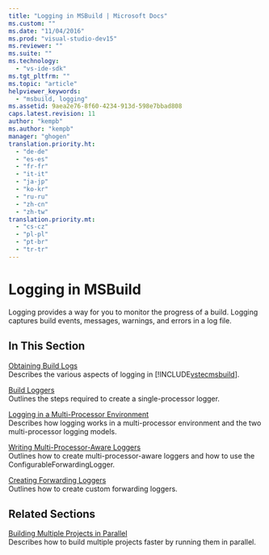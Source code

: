 ```yaml
---
title: "Logging in MSBuild | Microsoft Docs"
ms.custom: ""
ms.date: "11/04/2016"
ms.prod: "visual-studio-dev15"
ms.reviewer: ""
ms.suite: ""
ms.technology: 
  - "vs-ide-sdk"
ms.tgt_pltfrm: ""
ms.topic: "article"
helpviewer_keywords: 
  - "msbuild, logging"
ms.assetid: 9aea2e76-8f60-4234-913d-598e7bbad808
caps.latest.revision: 11
author: "kempb"
ms.author: "kempb"
manager: "ghogen"
translation.priority.ht: 
  - "de-de"
  - "es-es"
  - "fr-fr"
  - "it-it"
  - "ja-jp"
  - "ko-kr"
  - "ru-ru"
  - "zh-cn"
  - "zh-tw"
translation.priority.mt: 
  - "cs-cz"
  - "pl-pl"
  - "pt-br"
  - "tr-tr"
---
```

# Logging in MSBuild
Logging provides a way for you to monitor the progress of a build. Logging captures build events, messages, warnings, and errors in a log file.  
  
## In This Section  
 [Obtaining Build Logs](../msbuild/obtaining-build-logs-with-msbuild.md)  
 Describes the various aspects of logging in [!INCLUDE[vstecmsbuild](../extensibility/internals/includes/vstecmsbuild_md.md)].  
  
 [Build Loggers](../msbuild/build-loggers.md)  
 Outlines the steps required to create a single-processor logger.  
  
 [Logging in a Multi-Processor Environment](../msbuild/logging-in-a-multi-processor-environment.md)  
 Describes how logging works in a multi-processor environment and the two multi-processor logging models.  
  
 [Writing Multi-Processor-Aware Loggers](../msbuild/writing-multi-processor-aware-loggers.md)  
 Outlines how to create multi-processor-aware loggers and how to use the ConfigurableForwardingLogger.  
  
 [Creating Forwarding Loggers](../msbuild/creating-forwarding-loggers.md)  
 Outlines how to create custom forwarding loggers.  
  
## Related Sections  
 [Building Multiple Projects in Parallel](../msbuild/building-multiple-projects-in-parallel-with-msbuild.md)  
 Describes how to build multiple projects faster by running them in parallel.
